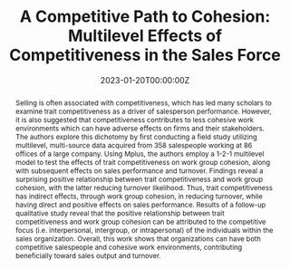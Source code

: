 ---
title:  "A Competitive Path to Cohesion: Multilevel Effects of Competitiveness in the Sales Force"
authors:
- Alec Pappas
- Wyatt Schrock, Manoshi Shamaweera, and Daniel Bradbury
date: "2023-01-20T00:00:00Z"
doi: "10.1080/08853134.2023.2170237"

# Schedule page publish date (NOT publication's date).
publishDate: "2023-01-20T00:00:00Z"

# Publication type.
# Legend: 0 = Uncategorized; 1 = Conference paper; 2 = Journal article;
# 3 = Preprint / Working Paper; 4 = Report; 5 = Book; 6 = Book section;
# 7 = Thesis; 8 = Patent
publication_types: ["2"]

# Publication name and optional abbreviated publication name.
publication: In *Journal of Personal Selling and Sales Management*
publication_short: In *JPSSM*

# Abstract and optional shortened version.
abstract: Selling is often associated with competitiveness, which has led many scholars to examine trait competitiveness as a driver of salesperson performance. However, it is also suggested that competitiveness contributes to less cohesive work environments which can have adverse effects on firms and their stakeholders. The authors explore this dichotomy by first conducting a field study utilizing multilevel, multi-source data acquired from 358 salespeople working at 86 offices of a large company. Using Mplus, the authors employ a 1-2-1 multilevel model to test the effects of trait competitiveness on work group cohesion, along with subsequent effects on sales performance and turnover. Findings reveal a surprising positive relationship between trait competitiveness and work group cohesion, with the latter reducing turnover likelihood. Thus, trait competitiveness has indirect effects, through work group cohesion, in reducing turnover, while having direct and positive effects on sales performance. Results of a follow-up qualitative study reveal that the positive relationship between trait competitiveness and work group cohesion can be attributed to the competitive focus (i.e. interpersonal, intergroup, or intrapersonal) of the individuals within the sales organization. Overall, this work shows that organizations can have both competitive salespeople and cohesive work environments, contributing beneficially toward sales output and turnover.
abstract_short: The authors examine competitiveness and its effects on performance and turnover through group cohesion. The authors provide evidence for three different forms of competitive focus that can be harnessed by managers to produce optimal outcomes for performance and retention.

# Featured image thumbnail (optional)
image:
  caption: 'Image credit: [**Unsplash**](https://unsplash.com/photos/3Mhgvrk4tjM)'
  focal_point: Smart

# Associated Projects (optional)
# - internal-project

# Slides (optional)

# Tags (optional)
# - Source Themes
# - Academic

# Links (optional)
url_pdf: 'https://www.tandfonline.com/doi/abs/10.1080/08853134.2023.2170237'

# Custom links (optional)

# Digital Object Identifier (DOI)
doi: "10.1007/s11747-020-00752-0"

# Bibliographic citation (optional)

# Toggle Featured status (optional)
featured: true
---
